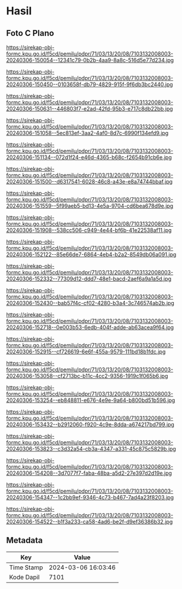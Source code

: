 # Hasil

## Foto C Plano

https://sirekap-obj-formc.kpu.go.id/f5cd/pemilu/pdpr/71/03/13/20/08/7103132008003-20240306-150054--12341c79-0b2b-4aa9-8a8c-516d5e77d234.jpg

https://sirekap-obj-formc.kpu.go.id/f5cd/pemilu/pdpr/71/03/13/20/08/7103132008003-20240306-150450--0103658f-db79-4829-915f-9f6db3bc2440.jpg

https://sirekap-obj-formc.kpu.go.id/f5cd/pemilu/pdpr/71/03/13/20/08/7103132008003-20240306-150631--446803f7-e2ad-42fd-95b3-e717c8db22bb.jpg

https://sirekap-obj-formc.kpu.go.id/f5cd/pemilu/pdpr/71/03/13/20/08/7103132008003-20240306-151058--5ec813ef-3aa2-4af0-8d7c-6990f134efd9.jpg

https://sirekap-obj-formc.kpu.go.id/f5cd/pemilu/pdpr/71/03/13/20/08/7103132008003-20240306-151134--072d1f24-e46d-4365-b68c-f2654b91cb6e.jpg

https://sirekap-obj-formc.kpu.go.id/f5cd/pemilu/pdpr/71/03/13/20/08/7103132008003-20240306-151500--d6317541-6028-46c8-a43e-e8a74744bbaf.jpg

https://sirekap-obj-formc.kpu.go.id/f5cd/pemilu/pdpr/71/03/13/20/08/7103132008003-20240306-151559--5f99aeb5-bd13-4e5a-9704-cd6bea678d9e.jpg

https://sirekap-obj-formc.kpu.go.id/f5cd/pemilu/pdpr/71/03/13/20/08/7103132008003-20240306-151908--538cc506-c949-4e44-bf6b-41e22538af11.jpg

https://sirekap-obj-formc.kpu.go.id/f5cd/pemilu/pdpr/71/03/13/20/08/7103132008003-20240306-152122--85e66de7-6864-4eb4-b2a2-8549db06a091.jpg

https://sirekap-obj-formc.kpu.go.id/f5cd/pemilu/pdpr/71/03/13/20/08/7103132008003-20240306-152332--77309d12-ddd7-48e1-bacd-2aef6a9a1a5d.jpg

https://sirekap-obj-formc.kpu.go.id/f5cd/pemilu/pdpr/71/03/13/20/08/7103132008003-20240306-152430--bab57f4c-cf02-4280-b3a4-3c746574ab2b.jpg

https://sirekap-obj-formc.kpu.go.id/f5cd/pemilu/pdpr/71/03/13/20/08/7103132008003-20240306-152718--0e003b53-6edb-404f-adde-ab63acea9f64.jpg

https://sirekap-obj-formc.kpu.go.id/f5cd/pemilu/pdpr/71/03/13/20/08/7103132008003-20240306-152915--cf726619-6e6f-455a-9579-111bd18b1fdc.jpg

https://sirekap-obj-formc.kpu.go.id/f5cd/pemilu/pdpr/71/03/13/20/08/7103132008003-20240306-153058--cf2713bc-b11c-4cc2-9356-1919c1f065b6.jpg

https://sirekap-obj-formc.kpu.go.id/f5cd/pemilu/pdpr/71/03/13/20/08/7103132008003-20240306-153254--eb848811-e676-4e9e-9a64-b800bd51b596.jpg

https://sirekap-obj-formc.kpu.go.id/f5cd/pemilu/pdpr/71/03/13/20/08/7103132008003-20240306-153432--b2912060-f920-4c9e-8dda-a674217bd799.jpg

https://sirekap-obj-formc.kpu.go.id/f5cd/pemilu/pdpr/71/03/13/20/08/7103132008003-20240306-153823--c3d32a54-cb3a-4347-a331-45c875c5829b.jpg

https://sirekap-obj-formc.kpu.go.id/f5cd/pemilu/pdpr/71/03/13/20/08/7103132008003-20240306-154208--3d7077f7-faba-48ba-a5d2-27e397d2d19e.jpg

https://sirekap-obj-formc.kpu.go.id/f5cd/pemilu/pdpr/71/03/13/20/08/7103132008003-20240306-154347--1c2bb9ef-9346-4c73-b467-7ad4a23f8203.jpg

https://sirekap-obj-formc.kpu.go.id/f5cd/pemilu/pdpr/71/03/13/20/08/7103132008003-20240306-154522--b1f3a233-ca58-4ad6-be2f-d9ef36386b32.jpg


## Metadata

| Key        | Value               |
| ---------- | ------------------- |
| Time Stamp | 2024-03-06 16:03:46 |
| Kode Dapil | 7101                |



